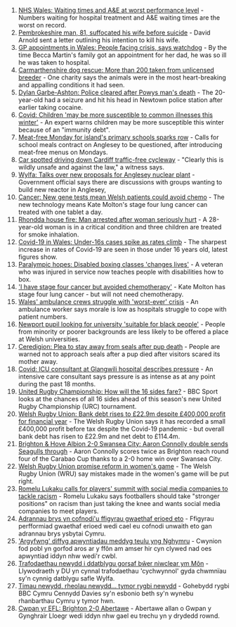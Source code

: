 1. [NHS Wales: Waiting times and A&E at worst performance level](https://www.bbc.co.uk/news/uk-wales-58655088?at_medium=RSS&at_campaign=KARANGA) - Numbers waiting for hospital treatment and A&E waiting times are the worst on record.
2. [Pembrokeshire man, 81, suffocated his wife before suicide](https://www.bbc.co.uk/news/uk-wales-58658318?at_medium=RSS&at_campaign=KARANGA) - David Arnold sent a letter outlining his intention to kill his wife.
3. [GP appointments in Wales: People facing crisis, says watchdog](https://www.bbc.co.uk/news/uk-wales-58654519?at_medium=RSS&at_campaign=KARANGA) - By the time Becca Martin's family got an appointment for her dad, he was so ill he was taken to hospital.
4. [Carmarthenshire dog rescue: More than 200 taken from unlicensed breeder](https://www.bbc.co.uk/news/uk-wales-58661602?at_medium=RSS&at_campaign=KARANGA) - One charity says the animals were in the most heart-breaking and appalling conditions it had seen.
5. [Dylan Garbe-Ashton: Police cleared after Powys man's death](https://www.bbc.co.uk/news/uk-wales-58669784?at_medium=RSS&at_campaign=KARANGA) - The 20-year-old had a seizure and hit his head in Newtown police station after earlier taking cocaine.
6. [Covid: Children 'may be more susceptible to common illnesses this winter'](https://www.bbc.co.uk/news/uk-wales-politics-58665441?at_medium=RSS&at_campaign=KARANGA) - An expert warns children may be more susceptible this winter because of an "immunity debt".
7. [Meat-free Monday for island's primary schools sparks row](https://www.bbc.co.uk/news/uk-wales-58664747?at_medium=RSS&at_campaign=KARANGA) - Calls for school meals contract on Anglesey to be questioned, after introducing meat-free menus on Mondays.
8. [Car spotted driving down Cardiff traffic-free cycleway](https://www.bbc.co.uk/news/uk-wales-58662042?at_medium=RSS&at_campaign=KARANGA) - "Clearly this is wildly unsafe and against the law," a witness says.
9. [Wylfa: Talks over new proposals for Anglesey nuclear plant](https://www.bbc.co.uk/news/uk-wales-politics-58668704?at_medium=RSS&at_campaign=KARANGA) - Government official says there are discussions with groups wanting to build new reactor in Anglesey,
10. [Cancer: New gene tests mean Welsh patients could avoid chemo](https://www.bbc.co.uk/news/uk-wales-58654240?at_medium=RSS&at_campaign=KARANGA) - The new technology means Kate Molton's stage four lung cancer can treated with one tablet a day.
11. [Rhondda house fire: Man arrested after woman seriously hurt](https://www.bbc.co.uk/news/uk-wales-58658745?at_medium=RSS&at_campaign=KARANGA) - A 28-year-old woman is in a critical condition and three children are treated for smoke inhalation.
12. [Covid-19 in Wales: Under-16s cases spike as rates climb](https://www.bbc.co.uk/news/uk-wales-58651812?at_medium=RSS&at_campaign=KARANGA) - The sharpest increase in rates of Covid-19 are seen in those under 16 years old, latest figures show.
13. [Paralympic hopes: Disabled boxing classes 'changes lives'](https://www.bbc.co.uk/news/uk-wales-58668911?at_medium=RSS&at_campaign=KARANGA) - A veteran who was injured in service now teaches people with disabilities how to box.
14. ['I have stage four cancer but avoided chemotherapy'](https://www.bbc.co.uk/news/uk-wales-58659398?at_medium=RSS&at_campaign=KARANGA) - Kate Molton has stage four lung cancer - but will not need chemotherapy.
15. [Wales' ambulance crews struggle with 'worst-ever' crisis](https://www.bbc.co.uk/news/uk-wales-58659396?at_medium=RSS&at_campaign=KARANGA) - An ambulance worker says morale is low as hospitals struggle to cope with patient numbers.
16. [Newport pupil looking for university 'suitable for black people'](https://www.bbc.co.uk/news/uk-wales-58642946?at_medium=RSS&at_campaign=KARANGA) - People from minority or poorer backgrounds are less likely to be offered a place at Welsh universities.
17. [Ceredigion: Plea to stay away from seals after pup death](https://www.bbc.co.uk/news/uk-wales-58641790?at_medium=RSS&at_campaign=KARANGA) - People are warned not to approach seals after a pup died after visitors scared its mother away.
18. [Covid: ICU consultant at Glangwili hospital describes pressure](https://www.bbc.co.uk/news/uk-wales-58629578?at_medium=RSS&at_campaign=KARANGA) - An intensive care consultant says pressure is as intense as at any point during the past 18 months.
19. [United Rugby Championship: How will the 16 sides fare?](https://www.bbc.co.uk/sport/rugby-union/58582288?at_medium=RSS&at_campaign=KARANGA) - BBC Sport looks at the chances of all 16 sides ahead of this season's new United Rugby Championship (URC) tournament.
20. [Welsh Rugby Union: Bank debt rises to £22.9m despite £400,000 profit for financial year](https://www.bbc.co.uk/sport/rugby-union/58658672?at_medium=RSS&at_campaign=KARANGA) - The Welsh Rugby Union says it has recorded a small £400,000 profit before tax despite the Covid-19 pandemic - but overall bank debt has risen to £22.9m and net debt to £114.4m.
21. [Brighton & Hove Albion 2-0 Swansea City: Aaron Connolly double sends Seagulls through](https://www.bbc.co.uk/sport/football/58566907?at_medium=RSS&at_campaign=KARANGA) - Aaron Connolly scores twice as Brighton reach round four of the Carabao Cup thanks to a 2-0 home win over Swansea City.
22. [Welsh Rugby Union promise reform in women's game](https://www.bbc.co.uk/sport/rugby-union/58660922?at_medium=RSS&at_campaign=KARANGA) - The Welsh Rugby Union (WRU) say mistakes made in the women's game will be put right.
23. [Romelu Lukaku calls for players' summit with social media companies to tackle racism](https://www.bbc.co.uk/sport/football/58661226?at_medium=RSS&at_campaign=KARANGA) - Romelu Lukaku says footballers should take "stronger positions" on racism than just taking the knee and wants social media companies to meet players.
24. [Adrannau brys yn cofnodi'u ffigyrau gwaethaf erioed eto](https://www.bbc.co.uk/newyddion/58663444?at_medium=RSS&at_campaign=KARANGA) - Ffigyrau perfformiad gwaethaf erioed wedi cael eu cofnodi unwaith eto gan adrannau brys ysbytai Cymru.
25. ['Argyfwng' diffyg apwyntiadau meddyg teulu yng Nghymru](https://www.bbc.co.uk/newyddion/58658001?at_medium=RSS&at_campaign=KARANGA) - Cwynion fod pobl yn gorfod aros ar y ffôn am amser hir cyn clywed nad oes apwyntiad iddyn nhw wedi'r cwbl.
26. [Trafodaethau newydd i ddatblygu gorsaf bŵer niwclear ym Môn](https://www.bbc.co.uk/newyddion/58668736?at_medium=RSS&at_campaign=KARANGA) - Llywodraeth y DU yn cynnal trafodaethau 'cychwynnol' gyda chwmnïau sy'n cynnig datblygu safle Wylfa.
27. [Timau newydd, rheolau newydd... tymor rygbi newydd](https://www.bbc.co.uk/newyddion/58665141?at_medium=RSS&at_campaign=KARANGA) - Gohebydd rygbi BBC Cymru Cennydd Davies sy'n esbonio beth sy'n wynebu rhanbarthau Cymru y tymor hwn.
28. [Cwpan yr EFL: Brighton 2-0 Abertawe](https://www.bbc.co.uk/newyddion/58658000?at_medium=RSS&at_campaign=KARANGA) - Abertawe allan o Gwpan y Gynghrair Lloegr wedi iddyn nhw gael eu trechu yn y drydedd rownd.
